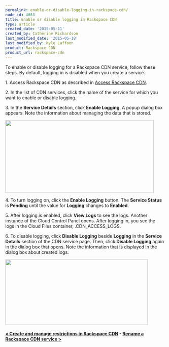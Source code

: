 ```yaml
---
permalink: enable-or-disable-logging-in-rackspace-cdn/
node_id: 4663
title: Enable or disable logging in Rackspace CDN
type: article
created_date: '2015-05-11'
created_by: Catherine Richardson
last_modified_date: '2015-05-18'
last_modified_by: Kyle Laffoon
product: Rackspace CDN
product_url: rackspace-cdn
---
```


To enable or disable logging for a Rackspace CDN service, follow these
steps. By default, logging in is disabled when you create a service.

1\. Access Rackspace CDN as described in [Access Rackspace
CDN](/how-to/access-rackspace-cdn).

2\. In the list of CDN services, click the name of the service for which
you want to enable or disable logging.

3\. In the **Service Details** section, click **Enable Logging**. A popup
dialog box appears. Note the information about managing the data that is
stored.

<img src="{% asset_path rackspace-cdn/enable-or-disable-logging-in-rackspace-cdn/EnableLogging.png %}" width="468" height="229" />

4\. To turn logging on, click the **Enable Logging** button. The
**Service Status** is **Pending** until the value for **Logging**
changes to **Enabled**.

5\. After logging is enabled, click **View Logs** to see the logs.
Another instance of the Cloud Control Panel opens. After logging in, you
see the logs in the Cloud Files container, .CDN\_ACCESS\_LOGS.

6\. To disable logging, click **Disable Logging** beside **Logging** in
the **Service Details** section of the CDN service page. Then, click
**Disable Logging** again in the dialog box that opens. Note the
information that is displayed in the dialog box about created logs.

<img src="{% asset_path rackspace-cdn/enable-or-disable-logging-in-rackspace-cdn/DisableLogging.png %}" width="449" height="206" />



#### [&lt; Create and manage restrictions in Rackspace CDN](/how-to/create-and-manage-restrictions-in-rackspace-cdn)    -    [Rename a Rackspace CDN service &gt;](/how-to/rename-a-rackspace-cdn-service)







